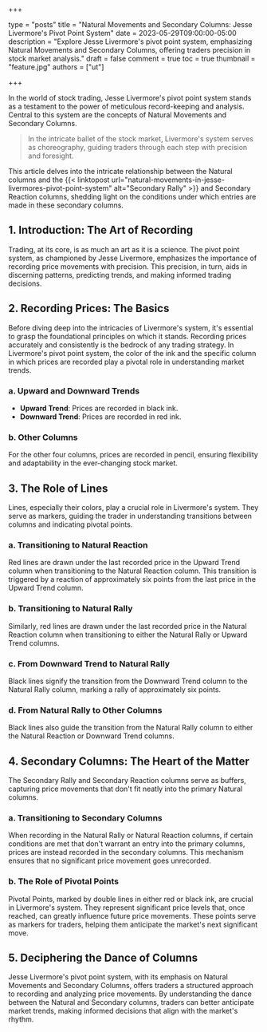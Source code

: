 +++

type = "posts"
title = "Natural Movements and Secondary Columns: Jesse Livermore's Pivot Point System"
date = 2023-05-29T09:00:00-05:00
description = "Explore Jesse Livermore's pivot point system, emphasizing Natural Movements and Secondary Columns, offering traders precision in stock market analysis."
draft = false
comment = true
toc = true
thumbnail = "feature.jpg"
authors = ["ut"]

+++

In the world of stock trading, Jesse Livermore's pivot point system stands as a testament to the power of meticulous record-keeping and analysis. Central to this system are the concepts of Natural Movements and Secondary Columns. 

> In the intricate ballet of the stock market, Livermore's system serves as choreography, guiding traders through each step with precision and foresight.

This article delves into the intricate relationship between the Natural columns and the {{< linktopost url="natural-movements-in-jesse-livermores-pivot-point-system" alt="Secondary Rally" >}} and Secondary Reaction columns, shedding light on the conditions under which entries are made in these secondary columns.

## 1. Introduction: The Art of Recording
Trading, at its core, is as much an art as it is a science. The pivot point system, as championed by Jesse Livermore, emphasizes the importance of recording price movements with precision. This precision, in turn, aids in discerning patterns, predicting trends, and making informed trading decisions.

## 2. Recording Prices: The Basics
Before diving deep into the intricacies of Livermore's system, it's essential to grasp the foundational principles on which it stands. Recording prices accurately and consistently is the bedrock of any trading strategy. In Livermore's pivot point system, the color of the ink and the specific column in which prices are recorded play a pivotal role in understanding market trends.
### a. Upward and Downward Trends
 - **Upward Trend**: Prices are recorded in black ink.
 - **Downward Trend**: Prices are recorded in red ink.
### b. Other Columns
For the other four columns, prices are recorded in pencil, ensuring flexibility and adaptability in the ever-changing stock market.

## 3. The Role of Lines
Lines, especially their colors, play a crucial role in Livermore's system. They serve as markers, guiding the trader in understanding transitions between columns and indicating pivotal points.
### a. Transitioning to Natural Reaction
Red lines are drawn under the last recorded price in the Upward Trend column when transitioning to the Natural Reaction column. This transition is triggered by a reaction of approximately six points from the last price in the Upward Trend column.
### b. Transitioning to Natural Rally
Similarly, red lines are drawn under the last recorded price in the Natural Reaction column when transitioning to either the Natural Rally or Upward Trend columns.
### c. From Downward Trend to Natural Rally
Black lines signify the transition from the Downward Trend column to the Natural Rally column, marking a rally of approximately six points.
### d. From Natural Rally to Other Columns
Black lines also guide the transition from the Natural Rally column to either the Natural Reaction or Downward Trend columns.

## 4. Secondary Columns: The Heart of the Matter
The Secondary Rally and Secondary Reaction columns serve as buffers, capturing price movements that don't fit neatly into the primary Natural columns.
### a. Transitioning to Secondary Columns
When recording in the Natural Rally or Natural Reaction columns, if certain conditions are met that don't warrant an entry into the primary columns, prices are instead recorded in the secondary columns. This mechanism ensures that no significant price movement goes unrecorded.
### b. The Role of Pivotal Points
Pivotal Points, marked by double lines in either red or black ink, are crucial in Livermore's system. They represent significant price levels that, once reached, can greatly influence future price movements. These points serve as markers for traders, helping them anticipate the market's next significant move.
## 5. Deciphering the Dance of Columns
Jesse Livermore's pivot point system, with its emphasis on Natural Movements and Secondary Columns, offers traders a structured approach to recording and analyzing price movements. By understanding the dance between the Natural and Secondary columns, traders can better anticipate market trends, making informed decisions that align with the market's rhythm.
